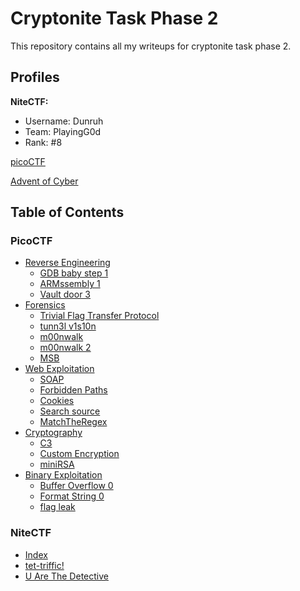 # Cryptonite Task Phase 2

This repository contains all my writeups for cryptonite task phase 2.

## Profiles

**NiteCTF:**
 - Username: Dunruh
 - Team: PlayingG0d
 - Rank: #8

[picoCTF](https://play.picoctf.org/users/shakthirohanr)

[Advent of Cyber]()

## Table of Contents

  ### PicoCTF
  - [Reverse Engineering](./picoctf/Reverse_Engineering.md)
    - [GDB baby step 1](./picoctf/Reverse_Engineering.md#gdb-baby-step-1)
    - [ARMssembly 1](./picoctf/Reverse_Engineering.md#armssembly-1)
    - [Vault door 3](./picoctf/Reverse_Engineering.md#vault-door-3)
 - [Forensics](./picoctf/Forensics.md)
   - [Trivial Flag Transfer Protocol](./picoctf/Forensics.md#trivial-flag-transfer-protocol)
   - [tunn3l v1s10n](./picoctf/Forensics.md#tunn3l-v1s10n)
   - [m00nwalk](./picoctf/Forensics.md#m00nwalk)
   - [m00nwalk 2](./picoctf/Forensics.md#m00nwalk-2)
   - [MSB](./picoctf/Forensics.md#msb)
 - [Web Exploitation](./picoctf/Web_Exploitation.md)
   - [SOAP](./picoctf/Web_Exploitation.md#soap)
   - [Forbidden Paths](./picoctf/Web_Exploitation.md#forbidden-paths)
   - [Cookies](./picoctf/Web_Exploitation.md#cookies)
   - [Search source](./picoctf/Web_Exploitation.md#search-source)
   - [MatchTheRegex](./picoctf/Web_Exploitation.md#matchtheregex)
 - [Cryptography](./picoctf/Cryptography.md)
   - [C3](./picoctf/Cryptography.md#c3)
   - [Custom Encryption](./picoctf/Cryptography.md#custom-encryption)
   - [miniRSA](./picoctf/Cryptography.md#minirsa)
 - [Binary Exploitation](./picoctf/Binary_Exploitation.md)
   - [Buffer Overflow 0](./picoctf/Binary_Exploitation.md#buffer-overflow-0)
   - [Format String 0](./picoctf/Binary_Exploitation.md#format-string-0)
   - [flag leak](./picoctf/Binary_Exploitation.md#flag-leak)
  
  ### NiteCTF 

  - [Index](./nitectf/README.md)
  - [tet-triffic!](./nitectf/tet-triffic.md)
  - [U Are The Detective](./nitectf/U%20Are%20The%20Detective.md)

